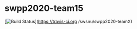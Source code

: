 # swpp2020-team15

[![Build
Status](https://travis-ci.org/swsnu/swpp2020-teamX.svg?branch=main)](https://travis-ci.org
/swsnu/swpp2020-teamX)
